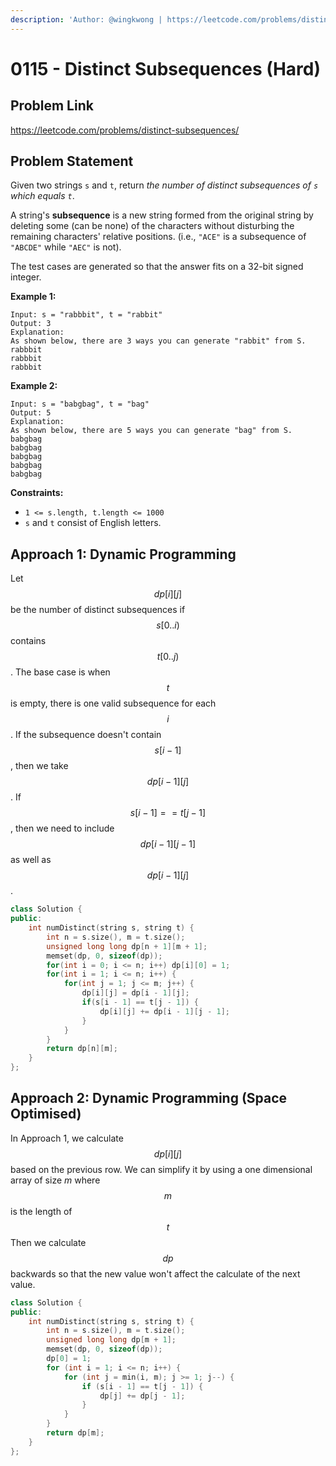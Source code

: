 ```yaml
---
description: 'Author: @wingkwong | https://leetcode.com/problems/distinct-subsequences/'
---
```


# 0115 - Distinct Subsequences (Hard)

## Problem Link

https://leetcode.com/problems/distinct-subsequences/

## Problem Statement

Given two strings `s` and `t`, return _the number of distinct subsequences of `s` which equals `t`_.

A string's **subsequence** is a new string formed from the original string by deleting some (can be none) of the characters without disturbing the remaining characters' relative positions. (i.e., `"ACE"` is a subsequence of `"ABCDE"` while `"AEC"` is not).

The test cases are generated so that the answer fits on a 32-bit signed integer.

**Example 1:**

```
Input: s = "rabbbit", t = "rabbit"
Output: 3
Explanation:
As shown below, there are 3 ways you can generate "rabbit" from S.
rabbbit
rabbbit
rabbbit
```

**Example 2:**

```
Input: s = "babgbag", t = "bag"
Output: 5
Explanation:
As shown below, there are 5 ways you can generate "bag" from S.
babgbag
babgbag
babgbag
babgbag
babgbag
```

**Constraints:**

* `1 <= s.length, t.length <= 1000`
* `s` and `t` consist of English letters.

## Approach 1: Dynamic Programming

Let $$dp[i][j]$$ be the number of distinct subsequences if $$s[0 .. i)$$contains $$t[0 .. j)$$. The base case is when $$t$$ is empty, there is one valid subsequence for each $$i$$. If the subsequence doesn't contain $$s[i - 1]$$, then we take $$dp[i - 1][j]$$. If $$s[i - 1] == t[j - 1]$$, then we need to include $$dp[i - 1][j - 1]$$ as well as $$dp[i - 1][j]$$.

<SolutionAuthor name="@wingkwong"/>

```cpp
class Solution {
public:
    int numDistinct(string s, string t) {
        int n = s.size(), m = t.size();
        unsigned long long dp[n + 1][m + 1];
        memset(dp, 0, sizeof(dp));
        for(int i = 0; i <= n; i++) dp[i][0] = 1;
        for(int i = 1; i <= n; i++) {
            for(int j = 1; j <= m; j++) {
                dp[i][j] = dp[i - 1][j];
                if(s[i - 1] == t[j - 1]) {
                    dp[i][j] += dp[i - 1][j - 1];
                }
            }
        }
        return dp[n][m];
    }
};
```

## Approach 2: Dynamic Programming (Space Optimised)

In Approach 1, we calculate $$dp[i][j]$$ based on the previous row. We can simplify it by using a one dimensional array of size $m$ where $$m$$ is the length of $$t$$ Then we calculate $$dp$$ backwards so that the new value won't affect the calculate of the next value.

<SolutionAuthor name="@wingkwong"/>

```cpp
class Solution {
public:
    int numDistinct(string s, string t) {
        int n = s.size(), m = t.size();
        unsigned long long dp[m + 1];
        memset(dp, 0, sizeof(dp));
        dp[0] = 1;
        for (int i = 1; i <= n; i++) {
            for (int j = min(i, m); j >= 1; j--) {
                if (s[i - 1] == t[j - 1]) {
                    dp[j] += dp[j - 1];
                }
            }
        }
        return dp[m];
    }
};
```

